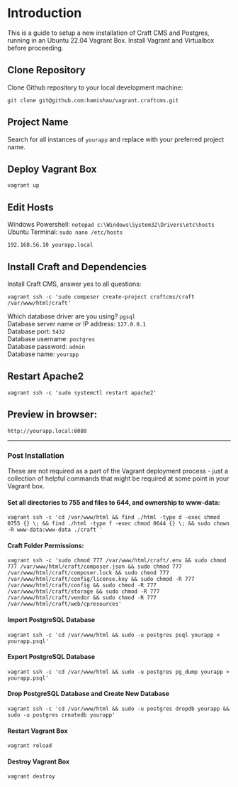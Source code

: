 # Introduction
This is a guide to setup a new installation of Craft CMS and Postgres, running in an Ubuntu 22.04 Vagrant Box. Install Vagrant and Virtualbox before proceeding.

## Clone Repository

Clone Github repository to your local development machine:
```
git clone git@github.com:hamishau/vagrant.craftcms.git
```

## Project Name

Search for all instances of `yourapp` and replace with your preferred project name.

## Deploy Vagrant Box

```
vagrant up
```

## Edit Hosts

Windows Powershell: `notepad c:\Windows\System32\Drivers\etc\hosts`  
Ubuntu Terminal: `sudo nano /etc/hosts`

```
192.168.56.10 yourapp.local
```

## Install Craft and Dependencies

Install Craft CMS, answer yes to all questions:

```
vagrant ssh -c 'sudo composer create-project craftcms/craft /var/www/html/craft'
```

Which database driver are you using? `pgsql`  
Database server name or IP address: `127.0.0.1`  
Database port: `5432`  
Database username: `postgres`  
Database password: `admin`  
Database name: `yourapp`

## Restart Apache2

```
vagrant ssh -c 'sudo systemctl restart apache2'
```

## Preview in browser:

```
http://yourapp.local:8080
```

---

### Post Installation
These are not required as a part of the Vagrant deployment process - just a collection of helpful commands that might be required at some point in your Vagrant box.

#### Set all directories to 755 and files to 644, and ownership to www-data:

```
vagrant ssh -c 'cd /var/www/html && find ./html -type d -exec chmod 0755 {} \; && find ./html -type f -exec chmod 0644 {} \; && sudo chown -R www-data:www-data ./craft`'
```

#### Craft Folder Permissions:

```
vagrant ssh -c 'sudo chmod 777 /var/www/html/craft/.env && sudo chmod 777 /var/www/html/craft/composer.json && sudo chmod 777 /var/www/html/craft/composer.lock && sudo chmod 777 /var/www/html/craft/config/license.key && sudo chmod -R 777 /var/www/html/craft/config && sudo chmod -R 777 /var/www/html/craft/storage && sudo chmod -R 777 /var/www/html/craft/vendor && sudo chmod -R 777 /var/www/html/craft/web/cpresources'
```

#### Import PostgreSQL Database
```
vagrant ssh -c 'cd /var/www/html && sudo -u postgres psql yourapp < yourapp.psql'
```

#### Export PostgreSQL Database
```
vagrant ssh -c 'cd /var/www/html && sudo -u postgres pg_dump yourapp > yourapp.psql'
```

#### Drop PostgreSQL Database and Create New Database
```
vagrant ssh -c 'cd /var/www/html && sudo -u postgres dropdb yourapp && sudo -u postgres createdb yourapp'
```

#### Restart Vagrant Box
```
vagrant reload
```

#### Destroy Vagrant Box
```
vagrant destroy
```